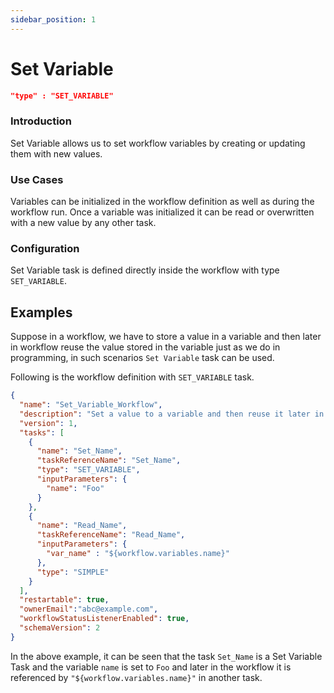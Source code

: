 ```yaml
---
sidebar_position: 1
---
```


# Set Variable

```json
"type" : "SET_VARIABLE"
```
### Introduction
Set Variable allows us to set workflow variables by creating or updating them
with new values.

### Use Cases

Variables can be initialized in the workflow definition as well as during
the workflow run. Once a variable was initialized it can be read or
overwritten with a new value by any other task.

### Configuration

Set Variable task is defined directly inside the workflow with type
`SET_VARIABLE`.

## Examples

Suppose in a workflow, we have to store a value in a variable and then later in
workflow reuse the value stored in the variable just as we do in programming, in such
scenarios `Set Variable` task can be used.

Following is the workflow definition with `SET_VARIABLE` task.

```json
{
  "name": "Set_Variable_Workflow",
  "description": "Set a value to a variable and then reuse it later in the workflow",
  "version": 1,
  "tasks": [
    {
      "name": "Set_Name",
      "taskReferenceName": "Set_Name",
      "type": "SET_VARIABLE",
      "inputParameters": {
        "name": "Foo"
      }
    },
    {
      "name": "Read_Name",
      "taskReferenceName": "Read_Name",
      "inputParameters": {
        "var_name" : "${workflow.variables.name}"
      },
      "type": "SIMPLE"
    }
  ],
  "restartable": true,
  "ownerEmail":"abc@example.com",
  "workflowStatusListenerEnabled": true,
  "schemaVersion": 2
}
```

In the above example, it can be seen that the task `Set_Name` is a Set Variable Task and
the variable `name` is set to `Foo` and later in the workflow it is referenced by
`"${workflow.variables.name}"` in another task.
